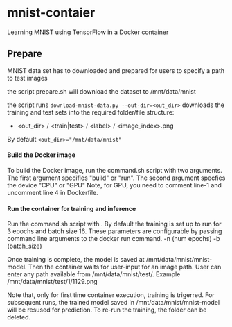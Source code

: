 # mnist-contaier

Learning MNIST using TensorFlow in a Docker container


## Prepare
MNIST data set has to downloaded and prepared for users to specify a path to test images

the script prepare.sh will download the dataset to /mnt/data/mnist

the script runs `download-mnist-data.py --out-dir=<out_dir>` downloads the training and test sets into
the required folder/file structure:

- \<out_dir> / \<train|test> / \<label> / \<image_index>.png

By default `<out_dir>="/mnt/data/mnist"` 


#### Build the Docker image

To build the Docker image, run the command.sh script with two arguments.
The first argument specifies "build" or "run". The second argument specfies the device "CPU" or "GPU"
Note, for GPU, you need to comment line-1 and uncomment line 4 in Dockerfile. 

#### Run the container for training and inference

Run the command.sh script with <run> <device>.
By default the training is set up to run for 3 epochs and batch size 16. These parameters are configurable by passing command line arguments to the docker run command.
 -n (num epochs)
 -b (batch_size)

Once training is complete, the model is saved at /mnt/data/mnist/mnist-model. Then the container waits for user-input for an image path. User can enter any path available from /mnt/data/mnist/test/<folder-number>. Example /mnt/data/mnist/test/1/1129.png
 
Note that, only for first time container execution, training is trigerred. For subsequent runs, the trained model saved in /mnt/data/mnist/mnist-model will be resused for prediction.
To re-run the training, the folder can be deleted. 
